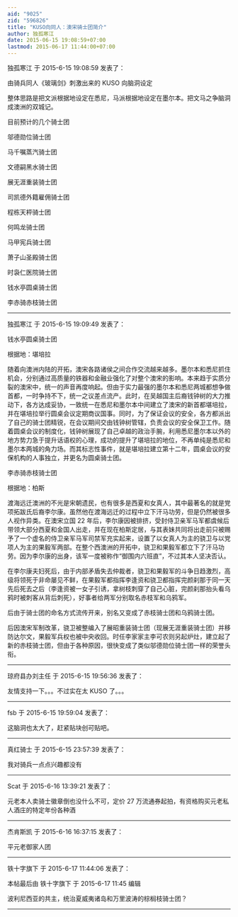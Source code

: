```yaml
---
aid: "9025"
zid: "596826"
title: "KUSO向同人：澳宋骑士团简介"
author: 独孤寒江
date: 2015-06-15 19:08:59+07:00
lastmod: 2015-06-17 11:44:00+07:00
---
```


独孤寒江 于 2015-6-15 19:08:59 发表了：

由骑兵同人《玻璃剑》刺激出来的 KUSO 向脑洞设定

整体思路是把文派根据地设定在悉尼，马派根据地设定在墨尔本。把文马之争脑洞成澳洲的双城记。

目前预计的几个骑士团

邬德勋位骑士团

马千嘱蒸汽骑士团

文德嗣黑水骑士团

展无涯重装骑士团

司凯德外籍雇佣骑士团

程栋天枰骑士团

何鸣龙骑士团

马甲宪兵骑士团

萧子山圣殿骑士团

时袅仁医院骑士团

钱水亭圆桌骑士团

李赤骑赤枝骑士团

---

独孤寒江 于 2015-6-15 19:09:49 发表了：

钱水亭圆桌骑士团

根据地：堪培拉

随着向澳洲内陆的开拓，澳宋各路诸侯之间合作交流越来越多。墨尔本和悉尼抓住机会，分别通过高质量的铁器和金融业强化了对整个澳宋的影响。本来趋于实质分裂的澳宋中，统一的声音再度响起。但由于实力最强的墨尔本和悉尼两城都想争做首都，一时争持不下，统一之议差点流产。此时，在吴越国主后裔钱钟树的大力推动下，各方达成妥协，一致统一在悉尼和墨尔本中间建立了澳宋的新首都堪培拉，并在堪培拉举行圆桌会议定期商议国事。同时，为了保证会议的安全，各方都派出了自己的骑士团精锐，在会议期间交由钱钟树管辖，负责会议的安全保卫工作。随着圆桌会议的制度化，钱钟树展现了自己卓越的政治手腕，利用悉尼墨尔本以外的地方势力急于提升话语权的心理，成功的提升了堪培拉的地位，不再单纯是悉尼和墨尔本两城的角力场。而其标志性事件，就是堪培拉建立第十二年，圆桌会议的安保机构的人事独立，并更名为圆桌骑士团。

李赤骑赤枝骑士团

根据地：柏斯

渡海远迁澳洲的不光是宋朝遗民，也有很多是西夏和女真人，其中最著名的就是党项拓跋氏后裔李尔康。虽然他在渡海远迁的过程中立下汗马功劳，但是仍然被很多人视作异类。在澳宋立国 22 年后，李尔康因被排挤，受封侍卫亲军马军都虞候后带领大部分西夏和金国人出走，并在现在柏斯定居，与其表妹共同将出走前只被赐予了一个虚名的侍卫亲军马军司禁军充实起来，设置了以女真人为主的骁卫与以党项人为主的果毅军两部。在整个西澳洲的开拓中，骁卫和果毅军都立下了汗马功劳。因为李尔康的出身，该军一度被称作“御围内六班直”，不过其本人坚决否认。

在李尔康夫妇死后，由于内部矛盾失去仲裁者，骁卫和果毅军的斗争日趋激烈，高级将领死于非命屡见不鲜，在果毅军都指挥李逢资和骁卫都指挥完颜刹那于同一天先后死去之后（李逢资被一女子引诱，拿树枝刺穿了自己心脏，完颜刹那抬头看乌鸦时被刺客从背后刺死），好事者给两军分别取名赤枝军和乌鸦军。

后由于骑士团的命名方式流传开来，别名又变成了赤枝骑士团和乌鸦骑士团。

后因澳宋军制改革，骁卫被整编入了展昭重装骑士团（现展无涯重装骑士团）并移防达尔文，果毅军兵权也被中央收回。时任李家家主李可农则另起炉灶，建立起了新的赤枝骑士团，但由于各种原因，很快变成了类似邬德勋位骑士团一样的荣誉头衔。

---

琼府县办刘主任 于 2015-6-15 19:56:36 发表了：

友情支持一下。。。不过实在太 KUSO 了。。。

---

fsb 于 2015-6-15 19:59:04 发表了：

这脑洞也太大了，赶紧贴块创可贴吧。

---

真红骑士 于 2015-6-15 23:57:39 发表了：

我对骑兵一点点兴趣都没有

---

Scat 于 2015-6-16 13:39:21 发表了：

元老本人卖骑士徽章倒也没什么不可，定价 27 万流通券起拍，有资格购买元老私人酒庄的特定年份各种酒

---

杰肯斯凯 于 2015-6-16 16:37:15 发表了：

平元老御家人团

---

铁十字旗下 于 2015-6-17 11:44:06 发表了：

本帖最后由 铁十字旗下 于 2015-6-17 11:45 编辑

波利尼西亚的共主，统治夏威夷诸岛和万里波涛的棕榈枝骑士团？

---

